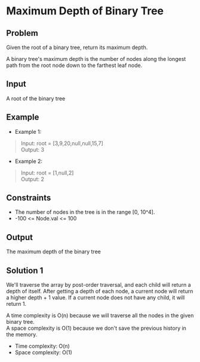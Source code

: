 # Maximum Depth of Binary Tree

## Problem

Given the root of a binary tree, return its maximum depth.

A binary tree's maximum depth is the number of nodes along the longest path from the root node down to the farthest leaf node.

## Input

A root of the binary tree

## Example

- Example 1:

>Input: root = [3,9,20,null,null,15,7]  
Output: 3

- Example 2:

>Input: root = [1,null,2]  
Output: 2

## Constraints

- The number of nodes in the tree is in the range [0, 10^4].
- -100 <= Node.val <= 100

## Output

The maximum depth of the binary tree

## Solution 1

We'll traverse the array by post-order traversal, and each child will
return a depth of itself. After getting a depth of each node, a current
node will return a higher depth + 1 value. If a current node does not
have any child, it will return 1.  

A time complexity is O(n) because we will traverse all the nodes in the
given binary tree.  
A space complexity is O(1) because we don't save the previous history in
the memory.

- Time complexity: O(n)
- Space complexity: O(1)
